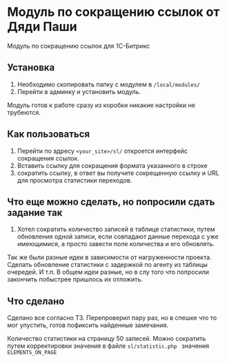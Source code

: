 # Модуль по сокращению ссылок от Дяди Паши

Модуль по сокращению ссылок для 1C-Битрикс

## Установка
1. Необходимо скопировать папку с модулем в `/local/modules/`
2. Перейти в админку и установить модуль. 

Модуль готов к работе сразу из коробки никакие настройки не трубеются. 

## Как пользоваться
1. Перейти по адресу `<your_site>/sl/` откроется интерфейс сокращения ссылок. 
2. Вставить ссылку для сокращения формата указанного в строке
3. сократить ссылку, в ответ вы получите сокрещенную ссылку и URL для просмотра статистики переходов. 

## Что еще можно сделать, но попросили сдать задание так
1. Хотел сократить количество записей в таблице статистики, путем обновления одной записи, если совпадают данные перехода с уже имеющимися, а просто завести поле количества и его обновлять. 

Так же были разные идеи в зависимости от нагруженности проекта. Сделать обновление статистики с задержкой по агенту из таблицы очередей. И т.п. В общем идеи разные, но в слу того что попросили закончить побыстрее пришлось их отложить. 

## Что сделано
Сделано все согласно ТЗ. Перепроверил пару раз, но в спешке что то мог упустить, готов пофиксить найденные замечания.  

Количество статистики на страницу 50 записей. Можно сократить путем корректировки значения в файле `sl/statistic.php
` значения `ELEMENTS_ON_PAGE`